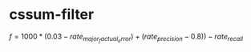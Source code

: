 # cssum-filter

$f = 1000 * (0.03 - rate_{major_factual_error}) + (rate_{precision} - 0.8)) - rate_{recall}$
